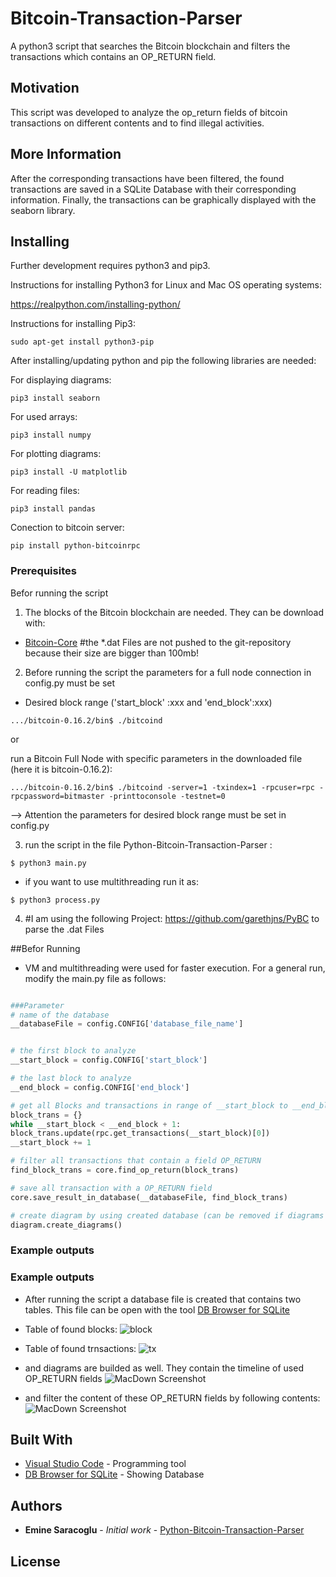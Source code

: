 # Bitcoin-Transaction-Parser
A python3 script that searches the Bitcoin blockchain and filters the transactions which contains an OP_RETURN field.

## Motivation
This script was developed to analyze the op_return fields of bitcoin transactions on different contents and to find illegal activities.

## More Information

After the corresponding transactions have been filtered, the found transactions are saved in a SQLite Database with their corresponding information. Finally, the transactions can be graphically displayed with the seaborn library.

##  Installing
Further development requires python3 and pip3.

Instructions for installing Python3 for Linux and Mac OS operating systems:

https://realpython.com/installing-python/


Instructions for installing Pip3:

```
sudo apt-get install python3-pip
```

After installing/updating python and pip the following libraries are needed:

For displaying diagrams:
```
pip3 install seaborn
```

For used arrays:
```
pip3 install numpy
```

For plotting diagrams:
```
pip3 install -U matplotlib
```

For reading files:
```
pip3 install pandas
```

Conection to bitcoin server:
```
pip install python-bitcoinrpc
```

### Prerequisites

Befor running the script 

1. The blocks of the Bitcoin blockchain are needed. They can be download with:
* [Bitcoin-Core](https://bitcoin.org/de/download)
#the *.dat Files are not pushed to the git-repository because their size are bigger than 100mb!

2. Before running the script the parameters for a full node connection in config.py must be set
- Desired block range ('start_block' :xxx  and  'end_block':xxx) 

```
.../bitcoin-0.16.2/bin$ ./bitcoind 
```

or 

 run a Bitcoin Full Node with specific parameters in the downloaded file (here it is bitcoin-0.16.2):
 
```
.../bitcoin-0.16.2/bin$ ./bitcoind -server=1 -txindex=1 -rpcuser=rpc -rpcpassword=bitmaster -printtoconsole -testnet=0 
```
--> Attention the parameters for desired block range must be set in config.py

3. run the script in the file Python-Bitcoin-Transaction-Parser :
```
$ python3 main.py
```
- if you want to use multithreading run it as:
```
$ python3 process.py
```
4. #I am using the following Project: https://github.com/garethjns/PyBC to parse the .dat Files

##Befor Running

- VM and multithreading were used for faster execution. For a general run, modify the main.py file as follows:

```python

###Parameter
# name of the database 
__databaseFile = config.CONFIG['database_file_name']


# the first block to analyze
__start_block = config.CONFIG['start_block']

# the last block to analyze
__end_block = config.CONFIG['end_block']

# get all Blocks and transactions in range of __start_block to __end_block
block_trans = {}
while __start_block < __end_block + 1:
block_trans.update(rpc.get_transactions(__start_block)[0])
__start_block += 1

# filter all transactions that contain a field OP_RETURN 
find_block_trans = core.find_op_return(block_trans)

# save all transaction with a OP_RETURN field
core.save_result_in_database(__databaseFile, find_block_trans)

# create diagram by using created database (can be removed if diagrams are not desired)
diagram.create_diagrams()
```

### Example outputs
### Example outputs

- After running the script a database file is created that contains two tables. This file can be open with the tool [DB Browser for SQLite](https://sqlitebrowser.org)

- Table of found blocks:
![block](https://user-images.githubusercontent.com/23129546/46921075-15896e00-cff7-11e8-843c-01482e678674.png)

- Table of found trnsactions:
![tx](https://user-images.githubusercontent.com/23129546/46921206-b298d680-cff8-11e8-9786-33359748b376.png)

- and diagrams are builded as well. They contain the timeline of used OP_RETURN fields
 ![MacDown Screenshot](/Users/meric-doga/Desktop/time.png)


 - and filter the content of these OP_RETURN fields by following contents:
  ![MacDown Screenshot](/Users/meric-doga/Desktop/number.png)



## Built With

* [Visual Studio Code](https://code.visualstudio.com) - Programming tool
* [DB Browser for SQLite](https://sqlitebrowser.org) - Showing Database



## Authors

* **Emine Saracoglu** - *Initial work* - [Python-Bitcoin-Transaction-Parser](https://github.com/MericD/Python-Bitcoin-Transaction-Parser.git)

## License

